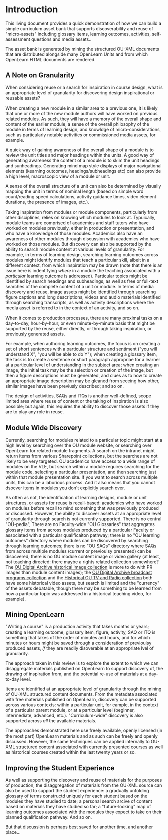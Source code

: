 # Introduction

This living document provides a quick demonstration of how we can build a simple curriculum asset bank that supports discoverability and reuse of "micro-assets" including glossary items, learning outcomes, activities, self-assessment questions and media assets..

The asset bank is generated by mining the structured OU-XML documents that are distributed alongside many OpenLearn Units and from which OpenLearn HTML documents are rendered.


## A Note on Granularity

When considering reuse or a search for inspiration in course design, what is an appropriate level of granularity for discovering design inspirational or reusable assets?

When creating a new module in a similar area to a previous one, it is likely that one or more of the new module authors will have worked on previous related modules. As such, they will have a memory of the overall shape and content of the earlier module, a sense of the overall philosophy of the module in terms of learning design, and knowldge of micro-considerations, such as particularly notable activities or commissioned media assets, for example.

A quick way of gaining awareness of the overall shape of a module is to review the unit titles and major headings within the units. A good way of generating awareness the content of a module is to skim the unit headings and sunheadings. Generating mind map style displays of major navigational elements (kearning outcomes, headings/subheadings etc) can also provide a high level, macroscopic view of a module or unit. 

A sense of the overall structure of a unit can also be determined by visually mapping the unit in terms of nominal length (based on simple word count/reading speed calculations, activity guidance times, video element durations, the presence of images, etc.).

Taking inspiration from modules or module components, particularly from other disciplines, relies on knowing which modules to look at. Typuically, module teams are comprised of academics and staff tutors who have worked on modules previously, either in production or presentation, and who have a knowledge of those modules. Academics also have an awareness of other modules through discussion with academics who have worked on those modules. But discovery can also be supported by the ability to search module content at various levels of granularity. For example, in terms of learning design, searching learning outcomes across modules might identify modules that teach a particular skill, albeit in a different context, from which inspiration may be drawn (note that there is an issue here is indentifying *where* in a module the teaching associated with a *particular* learning outcome is addressed). Particular topics might be identified by search headings and subheadings, as well as free or full-text searches of the complete content of a unit or module. In terms of media discovery and reuse, image assets might be identified through searching figure captions and long descriptions, videos and audio materials identified through searching transcripts, as well as activity descriptions where the media asset is referred to in the context of an activity, and so on.

When it comes to production processes, there are many proximal tasks on a day-to-day, hour-by-hour, or even minute-by-minute basis that might be supported by the reuse, either directly, or through taking inspiration, or previously generated assets.

For example, when authoring learning outcomes, the focus is on creating a set of short sentences with a particular structure and sentiment ("you will understand X", "you will be able to do Y"); when creating a glossary item, the task is to create a sentence or short paragraph appropriae for a learner at a particular level of understanding in the subject area; when creating an image, the initial task may be the selection or creation of the image, but then a figure descriptions must be generated, and clues as to how to create an appropriate image description may be gleaned from seeeing how other, similar images have been previusly described; and so on.

The design of activities, SAQs and ITQs is another well-defined, scope limited area where reuse of content or the taking of inspiration is also possible; but again, this requires the ability to discover those assets if they are to play any role in reuse.


## Module Wide Discovery

Currently, searching for modules related to a particular topic might start at a high level by searching over the OU module website, or searching over OpenLearn for related module fragments. A search on the intranet might return items from various Sharepoint collections, but the searches are not likely to be very targeted. OU academics have access to a wide range of modules on the VLE, but search within a module requires searching for the module code, selecting a particular presentation, and then searching just within that module presentation site. If you want to search across multiple units, this can be a laborious process. And it also means that you cannot dsocver items in modules you don't explicitly search over.

As often as not, the identification of learning designs, module or unit structures, or assets for reuse is recall-based: academics who have worked on modules before recall to mind something that was previously produced or discussed. However, the ability to discover assets at an appropriate level of granularity through search is not currently supported. There is no central "OU-pedia", There are no Faculty-wide "OU Glossaries" that aggregates glossary items from across modules produced by a particular Faculty or associated with a particular qualificaiton pathway; there is no "OU learning outcomes" directory where modules can be discovered by searching through learning outcomes; there is no "OU SAQs" directory where SAQs from across multiple modules (current or previoulsy presented) can be disocvered; there is no OU module content image or video gallery (at least, not teaching directed: there maybe a rights related collection somewhere? The [OU Digital Archive historical image collection](https://www.open.ac.uk/library/digital-archive/search/*:*/page1/fq=f_Member:collect:hi) is more to do with PR images than module content images); the [OU Digital Archive broadcast programs collection](https://www.open.ac.uk/library/digital-archive/collections/collect:oubbc/page1) and the [Historical OU TV and Radio collection](https://www.open.ac.uk/library/digital-archive/collections/collect:houtar/page1) both have some historical video assets, but search is limited and the "currency" of the assets debatable, though there may be something to be learned from how a paritcular topic was addressed in a historical teaching video, for example).

<!-- #region -->
## Mining OpenLearn

"Writing a course" is a production activity that takes months or years; creating a learning outcome, glossary item, figure, activity, SAQ or ITQ is something that takes of the order of minutes and hours, and for which minutes or hours might be saved through a consideration of previoulsy produced assets, *if* they are readily disoverable at an appropriate lvel of granularity.

The approach taken in this review is to explore the extent to which we can disaggregate materials published on OpenLearn to support discovery of, the drawing of inspiration from, and the potential re-use of materials at a day-to-day level.

Items are identified at an appropriate level of granularity through the mining of OU-XML structured content documents. From the metadata associated with free materials published on OpenLearn, discovery can be supported across various contexts: within a particular unit, for eample, in the context of a particular parent module, or at a particular level (beginner, intermediate, advanced, etc.). "Curriculum-wide" discovery is also supported across *all* the available materials.

The approaches demonstrated here use freely available, openly licensed (in the most part) OpenLearn materials and as such can be freely and openly discussed. However, the same techniques can be applied internally to OU-XML structured content associated with currently presented courses as well as historical courses created within the last twenty years or so.


## Improving the Student Experience

As well as supporting the discovery and reuse of materials for the purposes of production, the disaggregation of materials from the OU-XML source can also be used to support the student experience: a gradually unfolding glossary of terms constructd uniquely for each student based on the modules they have studied to date; a personal search arcive of content based on materials they have studied so far; a "future-looking" map of learning outcomes associated with the modules they expect to take on their planned qualification pathway. And so on.

But that discussion is perhaps best saved for another time, and another place...
<!-- #endregion -->
